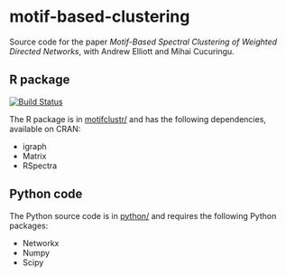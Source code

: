 # motif-based-clustering

Source code for the paper
*Motif-Based Spectral Clustering of Weighted Directed Networks*,
with
Andrew Elliott
and
Mihai Cucuringu.

## R package

[![Build Status](https://travis-ci.com/WGUNDERWOOD/motif-based-clustering.svg?branch=master)](https://travis-ci.com/github/WGUNDERWOOD/motif-based-clustering)

The R package is in [motifclustr/](./motifclustr/)
and has the following dependencies,
available on
CRAN:

- igraph
- Matrix
- RSpectra

## Python code

The Python source code is in [python/](./python/)
and requires the following Python packages:

- Networkx
- Numpy
- Scipy
